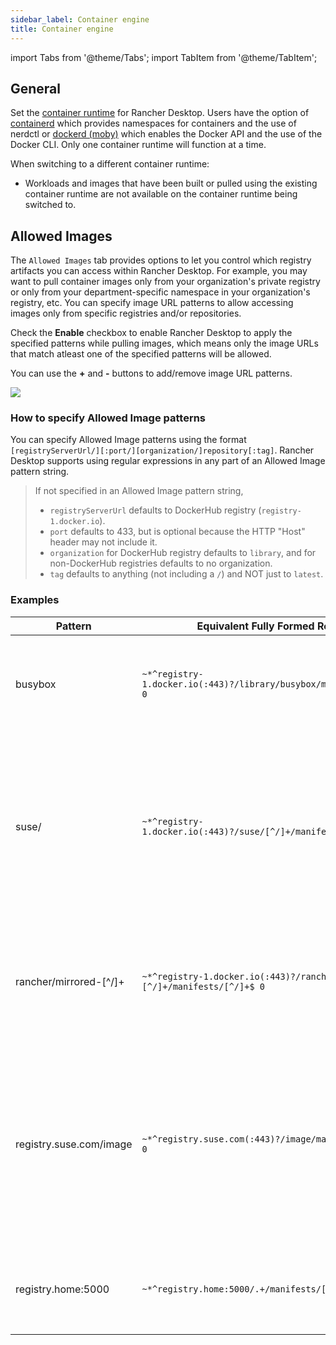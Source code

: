 ```yaml
---
sidebar_label: Container engine
title: Container engine
---
```


import Tabs from '@theme/Tabs';
import TabItem from '@theme/TabItem';

## General

Set the [container runtime] for Rancher Desktop. Users have the option of [containerd] which provides namespaces for containers and the use of nerdctl or [dockerd (moby)] which enables the Docker API and the use of the Docker CLI. Only one container runtime will function at a time.

When switching to a different container runtime:

- Workloads and images that have been built or pulled using the existing container runtime are not available on the container runtime being switched to.

## Allowed Images

The `Allowed Images` tab provides options to let you control which registry artifacts you can access within Rancher Desktop. For example, you may want to pull container images only from your organization's private registry or only from your department-specific namespace in your organization's registry, etc. You can specify image URL patterns to allow accessing images only from specific registries and/or repositories.

Check the **Enable** checkbox to enable Rancher Desktop to apply the specified patterns while pulling images, which means only the image URLs that match atleast one of the specified patterns will be allowed.

You can use the **+** and **-** buttons to add/remove image URL patterns. 

![](/img/preferences/allowed-images.png)

### How to specify Allowed Image patterns

You can specify Allowed Image patterns using the format `[registryServerUrl/][:port/][organization/]repository[:tag]`. Rancher Desktop supports using regular expressions in any part of an Allowed Image pattern string.

> If not specified in an Allowed Image pattern string,
> * `registryServerUrl` defaults to DockerHub registry (`registry-1.docker.io`).
> * `port` defaults to 433, but is optional because the HTTP "Host" header may not include it. 
> * `organization` for DockerHub registry defaults to `library`, and for non-DockerHub registries defaults to no organization.
> * `tag` defaults to anything (not including a `/`) and NOT just to `latest`.

### Examples

| Pattern | Equivalent Fully Formed RegEx | Meaning |
| ------------- | ---------------- | ---------------- |
| busybox | ` ~*^registry-1.docker.io(:443)?/library/busybox/manifests/[^/]+$ 0 ` | Allow all tags of the image `busybox` in the default organization `library` and from the default registry `registry-1.docker.io`|
| suse/ | `~*^registry-1.docker.io(:443)?/suse/[^/]+/manifests/[^/]+$ 0` | Allow any tag of any image in the specified organization `suse` and from the default regsitry `registry-1.docker.io` <br/> **Note:** A trailing slash on the repository means a single segment follows, e.g. "suse/nginx", but not "suse/foo/bar". |
| rancher/mirrored-\[^/\]+ | `~*^registry-1.docker.io(:443)?/rancher/mirrored-[^/]+/manifests/[^/]+$ 0` | Allow any tag of any image whose name starts with `mirrored`, and in the specified organization `rancher` and from the default registry `registry-1.docker.io` |
| registry.suse.com/image | `~*^registry.suse.com(:443)?/image/manifests/[^/]+$ 0` | Allow any tag of the image `image` from the specified registry `registry.suse.com` <br/> **Note:** Non-DockerHub registries do not mandate to have organizations, so can have images at the top level (no default organization `library` is inserted). |
| registry.home:5000 | `~*^registry.home:5000/.+/manifests/[^/]+$ 0` | Allow any tag of any image in any organization (or no organization) and from the specified registry `registry.home:5000` |


[container runtime]:
https://kubernetes.io/docs/setup/production-environment/container-runtimes/

[containerd]:
https://containerd.io/

[dockerd (moby)]:
https://mobyproject.org/
